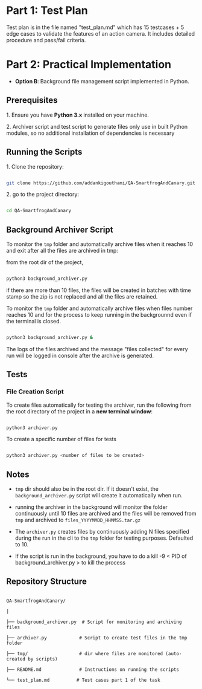 # Part 1: Test Plan

Test plan is in the file named "test_plan.md" which has 15 testcases + 5 edge cases to validate the features of an action camera. It includes detailed procedure and pass/fail criteria.

# Part 2: Practical Implementation

- **Option B**: Background file management script implemented in Python.

## Prerequisites

1\. Ensure you have **Python 3.x** installed on your machine.

2\. Archiver script and test script to generate files only use in built Python modules, so no additional installation of dependencies is necessary

## Running the Scripts

1\. Clone the repository:

```bash

git clone https://github.com/addankigouthami/QA-SmartfrogAndCanary.git

```

2\. go to the project directory:

```bash

cd QA-SmartfrogAndCanary

```

## Background Archiver Script

To monitor the `tmp` folder and automatically archive files when it reaches 10 and exit after all the files are archived in tmp:

from the root dir of the project,

```bash

python3 background_archiver.py

```

if there are more than 10 files, the files will be created in batches with time stamp so the zip is not replaced and all the files are retained.

To monitor the `tmp` folder and automatically archive files when files number reaches 10 and for the process to keep running in the backgrounnd even if the terminal is closed.

```bash

python3 background_archiver.py &

```

The logs of the files archived and the message "files collected" for every run will be logged in console after the archive is generated.

## Tests

### File Creation Script

To create files automatically for testing the archiver, run the following from the root directory of the project in a **new terminal window**:

```bash

python3 archiver.py

```

To create a specific number of files for tests

```bash

python3 archiver.py <number of files to be created>

```

## Notes

- `tmp` dir should also be in the root dir. If it doesn't exist, the `background_archiver.py` script will create it automatically when run.

- running the archiver in the background will monitor the folder continuously until 10 files are archived and the files will be removed from `tmp` and archived to `files_YYYYMMDD_HHMMSS.tar.gz`

- The `archiver.py` creates files by continuously adding N files specified during the run in the cli to the `tmp` folder for testing purposes. Defaulted to 10.

- If the script is run in the background, you have to do a kill -9 < PID of background_archiver.py > to kill the process

## Repository Structure

```

QA-SmartfrogAndCanary/

|

├── background_archiver.py  # Script for monitoring and archiving files

├── archiver.py            # Script to create test files in the tmp folder

├── tmp/                   # dir where files are monitored (auto-created by scripts)

├── README.md              # Instructions on running the scripts

└── test_plan.md          # Test cases part 1 of the task

```

